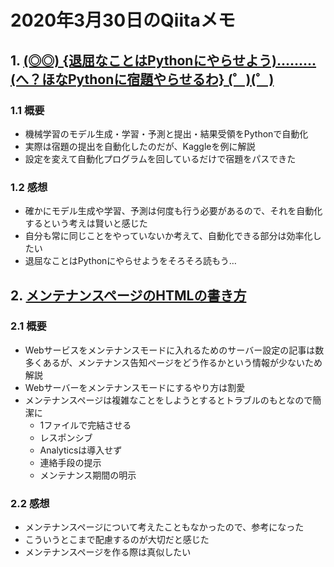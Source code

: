 # 2020年3月30日のQiitaメモ

## 1. [(◎◎) {退屈なことはPythonにやらせよう).........(へ？ほなPythonに宿題やらせるわ} (゜)(゜)](https://qiita.com/K5K/items/86258c40ab02b5f6b167)

### 1.1 概要

- 機械学習のモデル生成・学習・予測と提出・結果受領をPythonで自動化
- 実際は宿題の提出を自動化したのだが、Kaggleを例に解説
- 設定を変えて自動化プログラムを回しているだけで宿題をパスできた

### 1.2 感想

- 確かにモデル生成や学習、予測は何度も行う必要があるので、それを自動化するという考えは賢いと感じた
- 自分も常に同じことをやっていないか考えて、自動化できる部分は効率化したい
- 退屈なことはPythonにやらせようをそろそろ読もう…

## 2. [メンテナンスページのHTMLの書き方](https://qiita.com/studio15/items/3e5939bcf38d023fda16)

### 2.1 概要

- Webサービスをメンテナンスモードに入れるためのサーバー設定の記事は数多くあるが、メンテナンス告知ページをどう作るかという情報が少ないため解説
- Webサーバーをメンテナンスモードにするやり方は割愛
- メンテナンスページは複雑なことをしようとするとトラブルのもとなので簡潔に
  - 1ファイルで完結させる
  - レスポンシブ
  - Analyticsは導入せず
  - 連絡手段の提示
  - メンテナンス期間の明示

### 2.2 感想

- メンテナンスページについて考えたこともなかったので、参考になった
- こういうとこまで配慮するのが大切だと感じた
- メンテナンスページを作る際は真似したい

